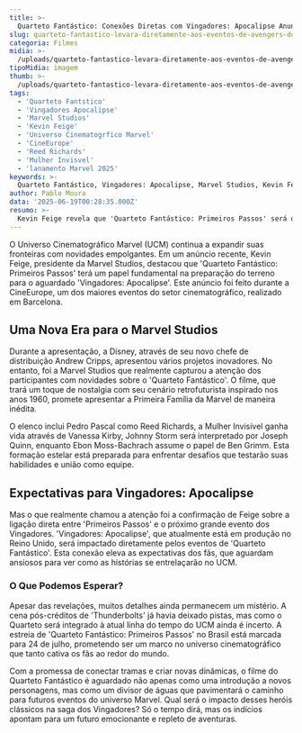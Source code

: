```yaml
---
title: >-
  Quarteto Fantástico: Conexões Diretas com Vingadores: Apocalipse Anunciadas por Kevin Feige
slug: quarteto-fantastico-levara-diretamente-aos-eventos-de-avengers-doomsday-confirma-kevin-feige
categoria: Filmes
midia: >-
  /uploads/quarteto-fantastico-levara-diretamente-aos-eventos-de-avengers-doomsday-confirma-kevin-feige-thumb.jpg
tipoMidia: imagem
thumb: >-
  /uploads/quarteto-fantastico-levara-diretamente-aos-eventos-de-avengers-doomsday-confirma-kevin-feige-thumb.jpg
tags:
  - 'Quarteto Fantstico'
  - 'Vingadores Apocalipse'
  - 'Marvel Studios'
  - 'Kevin Feige'
  - 'Universo Cinematogrfico Marvel'
  - 'CineEurope'
  - 'Reed Richards'
  - 'Mulher Invisvel'
  - 'lanamento Marvel 2025'
keywords: >-
  Quarteto Fantástico, Vingadores: Apocalipse, Marvel Studios, Kevin Feige, Universo Cinematográfico Marvel, CineEurope, Reed Richards, Mulher Invisível, lançamento Marvel 2025
author: Pablo Moura
data: '2025-06-19T00:28:35.000Z'
resumo: >-
  Kevin Feige revela que 'Quarteto Fantástico: Primeiros Passos' será o elo crucial para 'Vingadores: Apocalipse'. O filme promete uma nova era no Universo Cinematográfico Marvel.
---
```


O Universo Cinematográfico Marvel (UCM) continua a expandir suas fronteiras com novidades empolgantes. Em um anúncio recente, Kevin Feige, presidente da Marvel Studios, destacou que 'Quarteto Fantástico: Primeiros Passos' terá um papel fundamental na preparação do terreno para o aguardado 'Vingadores: Apocalipse'. Este anúncio foi feito durante a CineEurope, um dos maiores eventos do setor cinematográfico, realizado em Barcelona. 

## Uma Nova Era para o Marvel Studios

Durante a apresentação, a Disney, através de seu novo chefe de distribuição Andrew Cripps, apresentou vários projetos inovadores. No entanto, foi a Marvel Studios que realmente capturou a atenção dos participantes com novidades sobre o 'Quarteto Fantástico'. O filme, que trará um toque de nostalgia com seu cenário retrofuturista inspirado nos anos 1960, promete apresentar a Primeira Família da Marvel de maneira inédita.

O elenco inclui Pedro Pascal como Reed Richards, a Mulher Invisível ganha vida através de Vanessa Kirby, Johnny Storm será interpretado por Joseph Quinn, enquanto Ebon Moss-Bachrach assume o papel de Ben Grimm. Esta formação estelar está preparada para enfrentar desafios que testarão suas habilidades e união como equipe.

## Expectativas para Vingadores: Apocalipse

Mas o que realmente chamou a atenção foi a confirmação de Feige sobre a ligação direta entre 'Primeiros Passos' e o próximo grande evento dos Vingadores. 'Vingadores: Apocalipse', que atualmente está em produção no Reino Unido, será impactado diretamente pelos eventos de 'Quarteto Fantástico'. Esta conexão eleva as expectativas dos fãs, que aguardam ansiosos para ver como as histórias se entrelaçarão no UCM.

### O Que Podemos Esperar?

Apesar das revelações, muitos detalhes ainda permanecem um mistério. A cena pós-créditos de 'Thunderbolts' já havia deixado pistas, mas como o Quarteto será integrado à atual linha do tempo do UCM ainda é incerto. A estreia de 'Quarteto Fantástico: Primeiros Passos' no Brasil está marcada para 24 de julho, prometendo ser um marco no universo cinematográfico que tanto cativa os fãs ao redor do mundo.

Com a promessa de conectar tramas e criar novas dinâmicas, o filme do Quarteto Fantástico é aguardado não apenas como uma introdução a novos personagens, mas como um divisor de águas que pavimentará o caminho para futuros eventos do universo Marvel. Qual será o impacto desses heróis clássicos na saga dos Vingadores? Só o tempo dirá, mas os indícios apontam para um futuro emocionante e repleto de aventuras.